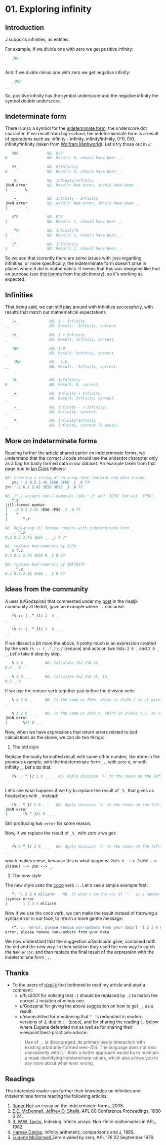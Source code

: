 # 01. Exploring infinity

## Introduction

J supports infinities, as entities.

For example, if we divide one with zero we get positive infinity:

```j
   1%0
_
```

And if we divide minus one with zero we get negative infinity:

```j
   _1%0
__
```

So, positive infinity has the symbol underscore and the negative infinity the symbol double underscore.

## Indeterminate form

There is also a symbol for the [indeterminate form](https://code.jsoftware.com/wiki/Vocabulary/underdot), the underscore dot character. If we recall from high school, the indetermimnate form is a result of operations such as: infinity - infinity, infinity/infinity, 0^0, 0/0, infinity^infinity (taken from [Wolfram Mathworld](https://mathworld.wolfram.com/Indeterminate.html)). Let's try those out in J:

```j
   0%0             NB. 0/0
0                  NB. Result: 0, should have been _.

   0*_             NB. 0*Infinity
0                  NB. Result: 0, should have been _.

   _%_             NB. Infinity/Infinity
|NaN error         NB. Result: NaN error, should have been _.
|   _    %_

   _-_             NB. Infinity - Infinity
|NaN error         NB. Result: NaN error, should have been _.
|   _    -_

   0^0             NB. 0^0
1                  NB. Result: 1, should have been _.

   _^0             NB. Infinity^0.
1                  NB. Result: 1, should have been _.

   1^_             NB. 1^Infinity
1                  NB. Result: 1, should have been _.

```

So we see that currently there are some issues with `j903` regarding infinities, or more specifically, the indeterminate form doesn't arise in places where it did in mathematics. It seems that this was designed like that on purpose (see [this lemma](https://www.jsoftware.com/help/dictionary/d031.htm) from the jdictionary), so it's working as expected.

## Infinities

That being said, we can still play around with infinities successfully, with results that match our mathematical expectations:

```j
   1-_              NB. 1 - Infinity
__                  NB. Result: -Infinity, correct.

   1+_              NB. 1 + Infinity
_                   NB. Result: Infinity, correct.

   1%0              NB. 1/0
_                   NB. Result: Infinity, correct.

   _1%0             NB. -1/0
__                  NB. Result: -Infinity, correct.


   1%_              NB. 1/Infinity
0                   NB. Result: 0, correct.

   _+_              NB. Infinity + Infinity
_                   NB. Result: Infinity, correct.

   _-__             NB. Infinity - (-Infinity)
_                   NB. Infinity, correct.

   _*_              NB. Infinity*Infinity
_                   NB. Infinity, correct (I guess).
```

## More on indeterminate forms

Reading further the [article](https://code.jsoftware.com/wiki/Vocabulary/underdot) shared earlier on indeterminate forms, we understand that the correct J code should use the underdot character only as a flag for badly formed data in our dataset. An example taken from that page due to [Ian Clark](https://code.jsoftware.com/wiki/User:Ian_Clark) follows:

```j
NB. Creating a string of an array that contains bad data inside.
   z=: '.2 0.2 2.45 3E56 3F56 _1 _0 77'
z=: '.2 0.2 2.45 3E56 3F56 _1 _0 77'

NB. (".) accepts non-J-numerals like '.2' and '3E56' but not '3F56'.
   ".z
|ill-formed number
|   .2 0.2 2.45 3E56 3F56 _1 _0 77
|    ^
|       ".z

NB. Replacing ill formed numbers with indeterminate form _.
   _. ".z
0.2 0.2 2.45 3e56 _. _1 0 77

NB. replace bad-numerals by ZERO
   0 ".z
0.2 0.2 2.45 3e56 0 _1 0 77

NB. replace bad-numerals by INFINITY
   _ ".z
0.2 0.2 2.45 3e56 _ _1 0 77
```

## Ideas from the community

A user (u/Godspiral) that commented under my [post](https://www.reddit.com/r/apljk/comments/s9ag4k/jmath_answering_to_mathematical_questions_using_j/) in the r/apljk community at Reddit, gave an example where `_.` can arise:

```j
   (% :: (_."_))/ 2  0 _
_

   (% :: (_."_))/ 2  0 _ _
_.

```

If we dissect a bit more the above, it pretty much is an expression created by the verb `(% :: (_."_))`, `/` (reduce) and acts on two lists: `2 0 _` and `2 0 _ _`. Let's take it step by step.

```j
   % 2 0 _        NB. Calculate 1%2 1%0 1%_
0.5 _ 0

   % 2 0 _ _      NB. Calculate 1%2 1%0 1%_ 1%_
0.5 _ 0
```

If we use the reduce verb together just before the division verb:

```j
   % / 2 0 _      NB. Is the same as 2%0%_ which is 2%(0%_) so it gives in math notation 2/(0/Inf.) = 2/0 = Inf.
_

   % / 2 0 _ _    NB. Is the same as 2%0%_%_ which is 2%(0%(_%_)) so it gives a NaN error, because that's what _%_ 
|NaN error
|       %/2 0 _ _
```

Now, when we have expressions that return errors related to bad calculations as the above, we can do two things:

1. The old style

Replace the badly formatted result with some other number, like done in the previous example, with the indeterminate form `_.`, with zero `0`, or with infinity `_`. Let's do that.

```j
   (% _. "_)/ 2 0 _ _   NB. Apply division `%` to the nouns on the left, and if you encounter NaN replace with `_.`
_.
```

Let's see what happens if we try to replace the result of `_%_` that gives us headaches with `_` instead:

```j
   (% _ "_)/ 2 0 _ _   NB. Apply division `%` to the nouns on the left, and if you encounter NaN replace with `_`
|NaN error
|       (%_"_)/2 0 _ _
```

Still producing `NaN error` for some reason.

Now, if we replace the result of `_%_` with zero `0` we get:

```j

   (% 0 "_)/ 2 0 _ _   NB. Apply division `%` to the nouns on the left, and if you encounter NaN replace with `0`
_
```

which makes sense, because this is what happens: `2%0%_%_ --> 2%0%0 --> 2%(0%0) --> 2%0 --> _`.


2. The new style

The new style uses the [coco](https://code.jsoftware.com/wiki/Vocabulary/coco) verb `::`. Let's see a simple example first:

```j
   ". '1 2 3 4 mlliarm'   NB. If what's on the rhs of `".` is a number return the number. If not, throw an error.
|syntax error
|       1 2 3 4 mlliarm
```

Now if we use the coco verb, we can make the result instead of throwing a syntax error in our face, to return a more gentle message:

```j
   (". :: 'error, please remove non-numbers from your data') '1 2 3 4 mlliarm'
error, please remove non-numbers from your data
```

We now understand that the suggestion u/Godspiral gave, combined both the old and the new way. In their solution they used the new way to catch the `NaN error`, and then replace the final result of the expression with the indeterminate form `_.`.


## Thanks
- To the users of [r/apljk](https://www.reddit.com/r/apljk/) that bothered to read my article and post a comment:
   - u/hjs2001 for noticing that `-1` should be replaced by `_1` to match the correct J notation of minus one.
   - u/Godspiral for giving the above suggestion on how to get `_.` as a result.
   - u/moonchilled for mentioning that `"_` is redundant in modern versions of J, due to `::` ([coco](https://code.jsoftware.com/wiki/Vocabulary/coco)), and for sharing the reading `5.` below where Eugene defended `0%0` as well as for sharing their viewpoint/best-practices-advice:
   >  Use of `_.` is discouraged; its primary use is interaction with existing arbitrarily-formed ieee-754. The language does not deal consistently with it. I think a better approach would be to maintain a mask identifying indeterminate values, which also allows you to say more about what went wrong.

## Readings

The interested reader can further their knowledge on infinities and indeterminate forms reading the following articles:

1. [Roger Hui](https://code.jsoftware.com/wiki/Essays/Indeterminate): an essay on the indeterminate forms, 2008.
2. [E.E. McDonnell, Jeffrey O. Shallit](https://www.jsoftware.com/papers/eem/infinity.htm), APL 80 Conference Proceedings, 1980 6 24.
3. [R. W.W. Taylor](https://dl.acm.org/doi/10.1145/390006.802264), Indexing infinite arrays: Non-finite mathematics in APL, 1982.
4. [Harvey Davies](https://dl.acm.org/doi/10.1145/206913.206953), Infinity arithmetic, comparisons and J, 1995.
5. [Eugene McDonnell](https://www.jsoftware.com/papers/eem/0div0.htm),Zero divided by zero, APL '76 22 September 1976.